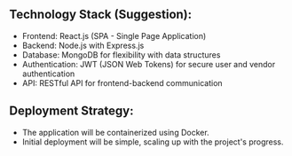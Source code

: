 ## Technology Stack (Suggestion):
* Frontend: React.js (SPA - Single Page Application)
* Backend: Node.js with Express.js
* Database: MongoDB for flexibility with data structures
* Authentication: JWT (JSON Web Tokens) for secure user and vendor authentication
* API: RESTful API for frontend-backend communication

## Deployment Strategy:
* The application will be containerized using Docker.
* Initial deployment will be simple, scaling up with the project's progress.
  
